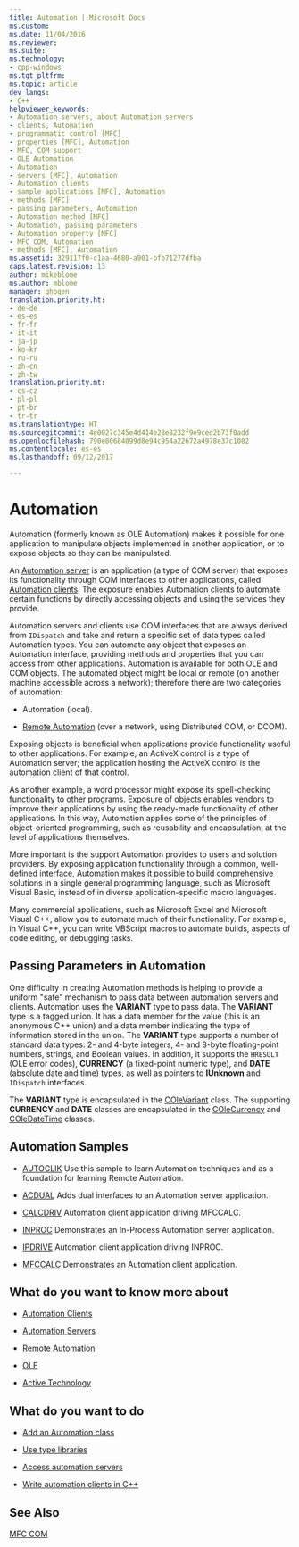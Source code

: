 ```yaml
---
title: Automation | Microsoft Docs
ms.custom: 
ms.date: 11/04/2016
ms.reviewer: 
ms.suite: 
ms.technology:
- cpp-windows
ms.tgt_pltfrm: 
ms.topic: article
dev_langs:
- C++
helpviewer_keywords:
- Automation servers, about Automation servers
- clients, Automation
- programmatic control [MFC]
- properties [MFC], Automation
- MFC, COM support
- OLE Automation
- Automation
- servers [MFC], Automation
- Automation clients
- sample applications [MFC], Automation
- methods [MFC]
- passing parameters, Automation
- Automation method [MFC]
- Automation, passing parameters
- Automation property [MFC]
- MFC COM, Automation
- methods [MFC], Automation
ms.assetid: 329117f0-c1aa-4680-a901-bfb71277dfba
caps.latest.revision: 13
author: mikeblome
ms.author: mblome
manager: ghogen
translation.priority.ht:
- de-de
- es-es
- fr-fr
- it-it
- ja-jp
- ko-kr
- ru-ru
- zh-cn
- zh-tw
translation.priority.mt:
- cs-cz
- pl-pl
- pt-br
- tr-tr
ms.translationtype: HT
ms.sourcegitcommit: 4e0027c345e4d414e28e8232f9e9ced2b73f0add
ms.openlocfilehash: 790e80684099d8e94c954a22672a4978e37c1082
ms.contentlocale: es-es
ms.lasthandoff: 09/12/2017

---
```

# <a name="automation"></a>Automation
Automation (formerly known as OLE Automation) makes it possible for one application to manipulate objects implemented in another application, or to expose objects so they can be manipulated.  
  
 An [Automation server](../mfc/automation-servers.md) is an application (a type of COM server) that exposes its functionality through COM interfaces to other applications, called [Automation clients](../mfc/automation-clients.md). The exposure enables Automation clients to automate certain functions by directly accessing objects and using the services they provide.  
  
 Automation servers and clients use COM interfaces that are always derived from `IDispatch` and take and return a specific set of data types called Automation types. You can automate any object that exposes an Automation interface, providing methods and properties that you can access from other applications. Automation is available for both OLE and COM objects. The automated object might be local or remote (on another machine accessible across a network); therefore there are two categories of automation:  
  
-   Automation (local).  
  
-   [Remote Automation](../mfc/remote-automation.md) (over a network, using Distributed COM, or DCOM).  
  
 Exposing objects is beneficial when applications provide functionality useful to other applications. For example, an ActiveX control is a type of Automation server; the application hosting the ActiveX control is the automation client of that control.  
  
 As another example, a word processor might expose its spell-checking functionality to other programs. Exposure of objects enables vendors to improve their applications by using the ready-made functionality of other applications. In this way, Automation applies some of the principles of object-oriented programming, such as reusability and encapsulation, at the level of applications themselves.  
  
 More important is the support Automation provides to users and solution providers. By exposing application functionality through a common, well-defined interface, Automation makes it possible to build comprehensive solutions in a single general programming language, such as Microsoft Visual Basic, instead of in diverse application-specific macro languages.  
  
 Many commercial applications, such as Microsoft Excel and Microsoft Visual C++, allow you to automate much of their functionality. For example, in Visual C++, you can write VBScript macros to automate builds, aspects of code editing, or debugging tasks.  
  
##  <a name="_core_passing_parameters_in_automation"></a> Passing Parameters in Automation  
 One difficulty in creating Automation methods is helping to provide a uniform "safe" mechanism to pass data between automation servers and clients. Automation uses the **VARIANT** type to pass data. The **VARIANT** type is a tagged union. It has a data member for the value (this is an anonymous C++ union) and a data member indicating the type of information stored in the union. The **VARIANT** type supports a number of standard data types: 2- and 4-byte integers, 4- and 8-byte floating-point numbers, strings, and Boolean values. In addition, it supports the `HRESULT` (OLE error codes), **CURRENCY** (a fixed-point numeric type), and **DATE** (absolute date and time) types, as well as pointers to **IUnknown** and `IDispatch` interfaces.  
  
 The **VARIANT** type is encapsulated in the [COleVariant](../mfc/reference/colevariant-class.md) class. The supporting **CURRENCY** and **DATE** classes are encapsulated in the [COleCurrency](../mfc/reference/colecurrency-class.md) and [COleDateTime](../atl-mfc-shared/reference/coledatetime-class.md) classes.  
  
## <a name="automation-samples"></a>Automation Samples  
  
-   [AUTOCLIK](../visual-cpp-samples.md) Use this sample to learn Automation techniques and as a foundation for learning Remote Automation.  
  
-   [ACDUAL](../visual-cpp-samples.md) Adds dual interfaces to an Automation server application.  
  
-   [CALCDRIV](../visual-cpp-samples.md) Automation client application driving MFCCALC.  
  
-   [INPROC](../visual-cpp-samples.md) Demonstrates an In-Process Automation server application.  
  
-   [IPDRIVE](../visual-cpp-samples.md) Automation client application driving INPROC.  
  
-   [MFCCALC](../visual-cpp-samples.md) Demonstrates an Automation client application.  
  
## <a name="what-do-you-want-to-know-more-about"></a>What do you want to know more about  
  
-   [Automation Clients](../mfc/automation-clients.md)  
  
-   [Automation Servers](../mfc/automation-servers.md)  
  
-   [Remote Automation](../mfc/remote-automation.md)  
  
-   [OLE](../mfc/ole-in-mfc.md)  
  
-   [Active Technology](../mfc/mfc-com.md)  
  
## <a name="what-do-you-want-to-do"></a>What do you want to do  
  
-   [Add an Automation class](../mfc/automation-servers.md)  
  
-   [Use type libraries](../mfc/automation-clients-using-type-libraries.md)  
   
-   [Access automation servers](../mfc/automation-servers.md)  
  
-   [Write automation clients in C++](../mfc/automation-clients.md)  
  
## <a name="see-also"></a>See Also  
 [MFC COM](../mfc/mfc-com.md)

